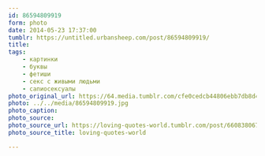 ```yaml
---
id: 86594809919
form: photo
date: 2014-05-23 17:37:00
tumblr: https://untitled.urbansheep.com/post/86594809919/
title:
tags:
    - картинки
    - буквы
    - фетиши
    - секс с живыми людьми
    - сапиосексуалы
photo_original_url: https://64.media.tumblr.com/cfe0cedcb44806ebb7db8d4798dae994/tumblr_mvsft2eUrW1suonbbo1_500.jpg
photo: ../../media/86594809919.jpg
photo_caption:
photo_source:
photo_source_url: https://loving-quotes-world.tumblr.com/post/66083806741
photo_source_title: loving-quotes-world

---
```


